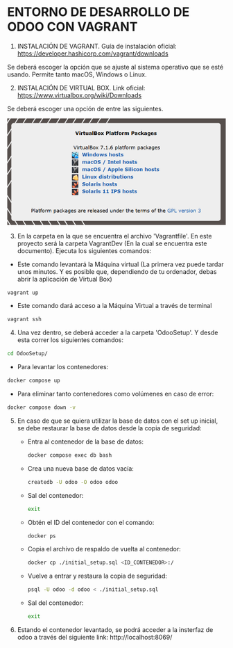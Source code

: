 # ENTORNO DE DESARROLLO DE ODOO CON VAGRANT

1. INSTALACIÓN DE VAGRANT.
Guía de instalación oficial: https://developer.hashicorp.com/vagrant/downloads

Se deberá escoger la opción que se ajuste al sistema operativo que se esté usando. Permite tanto macOS, Windows o Linux.

2. INSTALACIÓN DE VIRTUAL BOX. Link oficial: https://www.virtualbox.org/wiki/Downloads

Se deberá escoger una opción de entre las siguientes.

![Instalación Virtual Box](../virtualBoxInstall.png)

3. En la carpeta en la que se encuentra el archivo 'Vagrantfile'. En este proyecto será la carpeta VagrantDev (En la cual se encuentra este documento). Ejecuta los siguientes comandos:

- Este comando levantará la Máquina virtual (La primera vez puede tardar unos minutos. Y es posible que, dependiendo de tu ordenador, debas abrir la aplicación de Virtual Box)
``` bash
vagrant up
```

- Este comando dará acceso a la Máquina Virtual a través de terminal
``` bash
vagrant ssh
```

4. Una vez dentro, se deberá acceder a la carpeta 'OdooSetup'. Y desde esta correr los siguientes comandos:

``` bash
cd OdooSetup/
```

- Para levantar los contenedores: 
``` bash
docker compose up
```

- Para eliminar tanto contenedores como volúmenes en caso de error:
``` bash
docker compose down -v
```

5. En caso de que se quiera utilizar la base de datos con el set up inicial, se debe restaurar la base de datos desde la copia de seguridad:
    - Entra al contenedor de la base de datos:
      ```bash
      docker compose exec db bash
      ```
    - Crea una nueva base de datos vacía:
      ```bash
      createdb -U odoo -O odoo odoo
      ```
    - Sal del contenedor:
      ```bash
      exit
      ```
    - Obtén el ID del contenedor con el comando:
      ```bash
      docker ps
      ```
    - Copia el archivo de respaldo de vuelta al contenedor:
      ```bash
      docker cp ./initial_setup.sql <ID_CONTENEDOR>:/
      ```
    - Vuelve a entrar y restaura la copia de seguridad:
      ```bash
      psql -U odoo -d odoo < ./initial_setup.sql
      ```
    - Sal del contenedor:
      ```bash
      exit
      ```

6. Estando el contenedor levantado, se podrá acceder a la insterfaz de odoo a través del siguiente link: http://localhost:8069/